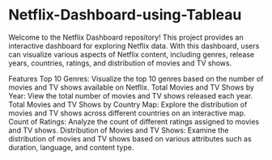 # Netflix-Dashboard-using-Tableau

Welcome to the Netflix Dashboard repository! This project provides an interactive dashboard for exploring Netflix data. With this dashboard, users can visualize various aspects of Netflix content, including genres, release years, countries, ratings, and distribution of movies and TV shows.

Features
Top 10 Genres: Visualize the top 10 genres based on the number of movies and TV shows available on Netflix.
Total Movies and TV Shows by Year: View the total number of movies and TV shows released each year.
Total Movies and TV Shows by Country Map: Explore the distribution of movies and TV shows across different countries on an interactive map.
Count of Ratings: Analyze the count of different ratings assigned to movies and TV shows.
Distribution of Movies and TV Shows: Examine the distribution of movies and TV shows based on various attributes such as duration, language, and content type.

